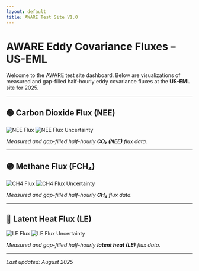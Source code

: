 ```yaml
---
layout: default
title: AWARE Test Site V1.0
---
```


# AWARE Eddy Covariance Fluxes – US-EML

Welcome to the AWARE test site dashboard. Below are visualizations of measured and gap-filled half-hourly eddy covariance fluxes at the **US-EML** site for 2025.

---

## 🟢 Carbon Dioxide Flux (NEE)

<div class="image-pair">
  <img src="/US-EML_24-25_FP_NEE.png" alt="NEE Flux" />
  <img src="/US-EML_24-25_FP_NEE_U50_f.png" alt="NEE Flux Uncertainty" />
</div>

*Measured and gap-filled half-hourly **CO₂ (NEE)** flux data.*

---

## 🟣 Methane Flux (FCH₄)

<div class="image-pair">
  <img src="/US-EML_24-25_FP_FCH4.png" alt="CH4 Flux" />
  <img src="/US-EML_24-25_FP_FCH4_U50_f.png" alt="CH4 Flux Uncertainty" />
</div>

*Measured and gap-filled half-hourly **CH₄** flux data.*

---

## 🔵 Latent Heat Flux (LE)

<div class="image-pair">
  <img src="/US-EML_24-25_FP_LE.png" alt="LE Flux" />
  <img src="/US-EML_24-25_FP_LE_U50_f.png" alt="LE Flux Uncertainty" />
</div>

*Measured and gap-filled half-hourly **latent heat (LE)** flux data.*

---

_Last updated: August 2025_
